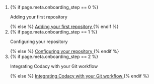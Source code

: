 <nav class="nav-multistep">
    <ol>
        <li class="{% if page.meta.onboarding_step == 0 %}nav-multistep__step--active{% endif %}">
            {% if page.meta.onboarding_step == 0 %}
                <p>
                    Adding your first repository
                </p>
            {% else %}
                <a href="/getting-started/codacy-quickstart#adding-your-first-repository">
                    Adding your first repository
                </a>
            {% endif %}
        </li>
        <li class="{% if page.meta.onboarding_step == 1 %}nav-multistep__step--active{% endif %}">
            {% if page.meta.onboarding_step == 1 %}
                <p>
                    Configuring your repository
                </p>
            {% else %}
                <a href="/getting-started/configuring-your-repository#configuring-your-repository">
                    Configuring your repository
                </a>
            {% endif %}
        </li>
        <li class="{% if page.meta.onboarding_step == 2 %}nav-multistep__step--active{% endif %}">
            {% if page.meta.onboarding_step == 2 %}
                <p>
                    Integrating Codacy with your Git workflow
                </p>
            {% else %}
                <a href="/getting-started/integrating-codacy-with-your-git-workflow#integrating-codacy-with-your-git-workflow">
                    Integrating Codacy with your Git workflow
                </a>
            {% endif %}
        </li>
    </ol>
</nav>

